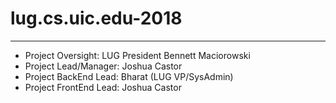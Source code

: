 # lug.cs.uic.edu-2018
------------------------------------------------------------------
* Project Oversight: LUG President Bennett Maciorowski
* Project Lead/Manager: Joshua Castor
* Project BackEnd Lead: Bharat (LUG VP/SysAdmin)
* Project FrontEnd Lead: Joshua Castor 
  
